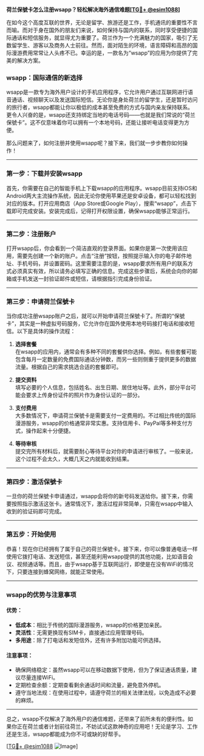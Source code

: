 **荷兰保號卡怎么注册wsapp？轻松解决海外通信难题[[TG💪+ @esim1088](https://t.me/s/esim1088)]**

在如今这个高度互联的世界，无论是留学、旅游还是工作，手机通讯的重要性不言而喻。而对于身在国外的朋友们来说，如何保持与国内的联系，同时享受便捷的国际通话和短信服务，就显得尤为重要了。荷兰作为一个充满魅力的国家，吸引了无数留学生、游客以及商务人士前往。然而，面对陌生的环境，语言障碍和高昂的国际漫游费用常常让人头疼不已。幸运的是，一款名为“wsapp”的应用为你提供了完美的解决方案。

### wsapp：国际通信的新选择

wsapp是一款专为海外用户设计的手机应用程序，它允许用户通过互联网进行语音通话、视频聊天以及发送国际短信。无论你是身处荷兰的留学生，还是暂时访问的旅行者，wsapp都能让你以极低的成本甚至免费的方式与国内亲友保持联系。更令人兴奋的是，wsapp还支持绑定当地的电话号码——也就是我们常说的“荷兰保號卡”。这不仅意味着你可以拥有一个本地号码，还能让接听电话变得更为方便。

那么问题来了，如何注册并使用wsapp呢？接下来，我们就一步步教你如何操作！

---

### 第一步：下载并安装wsapp

首先，你需要在自己的智能手机上下载wsapp的应用程序。wsapp目前支持iOS和Android两大主流操作系统，因此无论你使用苹果还是安卓设备，都可以轻松找到对应的版本。打开应用商店（App Store或Google Play），搜索“wsapp”，点击下载即可完成安装。安装完成后，记得打开权限设置，确保wsapp能够正常运行。

---

### 第二步：注册账户

打开wsapp后，你会看到一个简洁直观的登录界面。如果你是第一次使用该应用，需要先创建一个新的账户。点击“注册”按钮，按照提示输入你的电子邮件地址、手机号码，并设置密码。这里需要注意的是，wsapp要求所有用户的联系方式必须真实有效，所以请务必填写正确的信息。完成这些步骤后，系统会向你的邮箱或手机发送一封验证邮件或短信，请根据指引完成身份验证。

---

### 第三步：申请荷兰保號卡

当你成功注册wsapp账户之后，就可以开始申请荷兰保號卡了。所谓的“保號卡”，其实是一种虚拟号码服务，它允许你在国外使用本地号码接打电话和接收短信。以下是具体的操作流程：

1. **选择套餐**  
   在wsapp的应用内，通常会有多种不同的套餐供你选择。例如，有些套餐可能包含每月一定数量的免费国际通话分钟数，而另一些则侧重于提供更多的数据流量。根据自己的需求挑选合适的套餐即可。

2. **提交资料**  
   填写必要的个人信息，包括姓名、出生日期、居住地址等。此外，部分平台可能会要求上传身份证件的照片作为身份认证的一部分。

3. **支付费用**  
   大多数情况下，申请荷兰保號卡是需要支付一定费用的。不过相比传统的国际漫游服务，wsapp的价格通常非常实惠。支持信用卡、PayPal等多种支付方式，操作起来十分便捷。

4. **等待审核**  
   提交完所有材料后，就需要耐心等待平台对你的申请进行审核了。一般来说，这个过程不会太久，大概几天之内就能收到结果。

---

### 第四步：激活保號卡

一旦你的荷兰保號卡申请通过，wsapp会将你的新号码发送给你。接下来，你需要按照指示激活这张卡。通常情况下，激活过程非常简单，只需在wsapp中输入收到的验证码即可完成。

---

### 第五步：开始使用

恭喜！现在你已经拥有了属于自己的荷兰保號卡。接下来，你可以像普通电话一样使用它拨打电话、发送短信，甚至还能利用wsapp提供的其他功能，比如语音会议、视频通话等。而且，由于wsapp基于互联网运行，即使是在没有WiFi的情况下，只要连接到蜂窝网络，就能正常使用。

---

### wsapp的优势与注意事项

#### 优势：
- **低成本**：相比于传统的国际漫游服务，wsapp的价格更加亲民。
- **灵活性**：无需更换现有SIM卡，直接通过应用管理号码。
- **多用途**：除了打电话和发短信外，还有许多附加功能可供选择。

#### 注意事项：
- 确保网络稳定：虽然wsapp可以在移动数据下使用，但为了保证通话质量，建议尽量连接WiFi。
- 定期检查余额：定期查看剩余通话时间和流量，避免意外停机。
- 遵守当地法规：在使用过程中，请遵守荷兰的相关法律法规，以免造成不必要的麻烦。

---

总之，wsapp不仅解决了海外用户的通信难题，还带来了前所未有的便利性。如果你正在荷兰或者计划前往荷兰，不妨试试这款神奇的应用吧！无论是学习、工作还是生活，wsapp都能成为你不可或缺的好帮手。

[[TG💪+ @esim1088](https://t.me/s/esim1088) ![Image](https://i.postimg.cc/4NQfJmqS/Snipaste-2025-05-13-00-14-12.png)]
